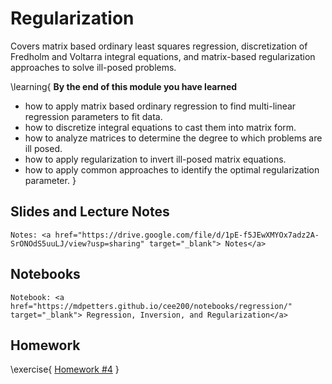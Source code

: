 # Regularization

Covers matrix based ordinary least squares regression, discretization of Fredholm and Voltarra integral equations, and matrix-based regularization approaches to solve ill-posed problems. 

\learning{
**By the end of this module you have learned**
- how to apply matrix based ordinary regression to find multi-linear regression parameters to fit data.
- how to discretize integral equations to cast them into matrix form.
- how to analyze matrices to determine the degree to which problems are ill posed.
- how to apply regularization to invert ill-posed matrix equations.
- how to apply common approaches to identify the optimal regularization parameter. 
}

## Slides and Lecture Notes

~~~
Notes: <a href="https://drive.google.com/file/d/1pE-f5JEwXMYOx7adz2A-SrONOdS5uuLJ/view?usp=sharing" target="_blank"> Notes</a>
~~~

## Notebooks

~~~
Notebook: <a href="https://mdpetters.github.io/cee200/notebooks/regression/" target="_blank"> Regression, Inversion, and Regularization</a>
~~~

## Homework

\exercise{
[Homework #4](https://classroom.github.com/a/MbLC_jId) 
}
